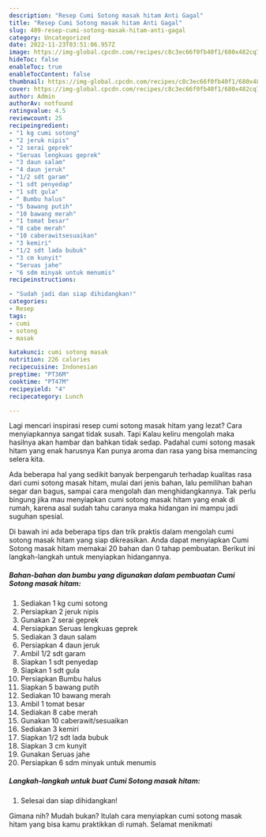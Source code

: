 ```yaml
---
description: "Resep Cumi Sotong masak hitam Anti Gagal"
title: "Resep Cumi Sotong masak hitam Anti Gagal"
slug: 409-resep-cumi-sotong-masak-hitam-anti-gagal
category: Uncategorized
date: 2022-11-23T03:51:06.957Z
image: https://img-global.cpcdn.com/recipes/c8c3ec66f0fb40f1/680x482cq70/cumi-sotong-masak-hitam-foto-resep-utama.jpg
hideToc: false
enableToc: true
enableTocContent: false
thumbnail: https://img-global.cpcdn.com/recipes/c8c3ec66f0fb40f1/680x482cq70/cumi-sotong-masak-hitam-foto-resep-utama.jpg
cover: https://img-global.cpcdn.com/recipes/c8c3ec66f0fb40f1/680x482cq70/cumi-sotong-masak-hitam-foto-resep-utama.jpg
author: Admin
authorAv: notfound
ratingvalue: 4.5
reviewcount: 25
recipeingredient:
- "1 kg cumi sotong"
- "2 jeruk nipis"
- "2 serai geprek"
- "Seruas lengkuas geprek"
- "3 daun salam"
- "4 daun jeruk"
- "1/2 sdt garam"
- "1 sdt penyedap"
- "1 sdt gula"
- " Bumbu halus"
- "5 bawang putih"
- "10 bawang merah"
- "1 tomat besar"
- "8 cabe merah"
- "10 caberawitsesuaikan"
- "3 kemiri"
- "1/2 sdt lada bubuk"
- "3 cm kunyit"
- "Seruas jahe"
- "6 sdm minyak untuk menumis"
recipeinstructions:

- "Sudah jadi dan siap dihidangkan!"
categories:
- Resep
tags:
- cumi
- sotong
- masak

katakunci: cumi sotong masak 
nutrition: 226 calories
recipecuisine: Indonesian
preptime: "PT36M"
cooktime: "PT47M"
recipeyield: "4"
recipecategory: Lunch

---
```



Lagi mencari inspirasi resep cumi sotong masak hitam yang lezat? Cara menyiapkannya sangat tidak susah. Tapi Kalau keliru mengolah maka hasilnya akan hambar dan bahkan tidak sedap. Padahal cumi sotong masak hitam yang enak harusnya Kan punya aroma dan rasa yang bisa memancing selera kita.


Ada beberapa hal yang sedikit banyak berpengaruh terhadap kualitas rasa dari cumi sotong masak hitam, mulai dari jenis bahan, lalu pemilihan bahan segar dan bagus, sampai cara mengolah dan menghidangkannya. Tak perlu bingung jika mau menyiapkan cumi sotong masak hitam yang enak di rumah, karena asal sudah tahu caranya maka hidangan ini mampu jadi suguhan spesial.




Di bawah ini ada beberapa tips dan trik praktis dalam mengolah cumi sotong masak hitam yang siap dikreasikan. Anda dapat menyiapkan Cumi Sotong masak hitam memakai 20 bahan dan 0 tahap pembuatan. Berikut ini langkah-langkah untuk menyiapkan hidangannya.

<!--inarticleads1-->

##### Bahan-bahan dan bumbu yang digunakan dalam pembuatan Cumi Sotong masak hitam:

1. Sediakan 1 kg cumi sotong
1. Persiapkan 2 jeruk nipis
1. Gunakan 2 serai geprek
1. Persiapkan Seruas lengkuas geprek
1. Sediakan 3 daun salam
1. Persiapkan 4 daun jeruk
1. Ambil 1/2 sdt garam
1. Siapkan 1 sdt penyedap
1. Siapkan 1 sdt gula
1. Persiapkan  Bumbu halus
1. Siapkan 5 bawang putih
1. Sediakan 10 bawang merah
1. Ambil 1 tomat besar
1. Sediakan 8 cabe merah
1. Gunakan 10 caberawit/sesuaikan
1. Sediakan 3 kemiri
1. Siapkan 1/2 sdt lada bubuk
1. Siapkan 3 cm kunyit
1. Gunakan Seruas jahe
1. Persiapkan 6 sdm minyak untuk menumis




<!--inarticleads2-->

##### Langkah-langkah untuk buat Cumi Sotong masak hitam:


1. Selesai dan siap dihidangkan!



Gimana nih? Mudah bukan? Itulah cara menyiapkan cumi sotong masak hitam yang bisa kamu praktikkan di rumah. Selamat menikmati
